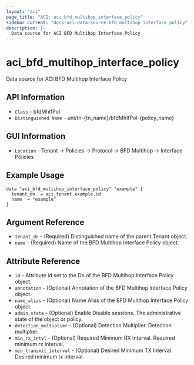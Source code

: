 ```yaml
---
layout: "aci"
page_title: "ACI: aci_bfd_multihop_interface_policy"
sidebar_current: "docs-aci-data-source-bfd_multihop_interface_policy"
description: |-
  Data source for ACI BFD Multihop Interface Policy
---
```


# aci_bfd_multihop_interface_policy #

Data source for ACI BFD Multihop Interface Policy


## API Information ##

* `Class` - bfdMhIfPol
* `Distinguished Name` - uni/tn-{tn_name}/bfdMhIfPol-{policy_name}

## GUI Information ##

* `Location` - Tenant -> Policies -> Protocol -> BFD Multihop -> Interface Policies



## Example Usage ##

```hcl
data "aci_bfd_multihop_interface_policy" "example" {
  tenant_dn  = aci_tenant.example.id
  name  = "example"
}
```

## Argument Reference ##

* `tenant_dn` - (Required) Distinguished name of the parent Tenant object.
* `name` - (Required) Name of the  BFD Multihop Interface Policy object.

## Attribute Reference ##
* `id` - Attribute id set to the Dn of the BFD Multihop Interface Policy object.
* `annotation` - (Optional) Annotation of the BFD Multihop Interface Policy object.
* `name_alias` - (Optional) Name Alias of the BFD Multihop Interface Policy object.
* `admin_state` - (Optional) Enable Disable sessions. The administrative state of the object or policy.
* `detection_multiplier` - (Optional) Detection Multiplier. Detection multiplier.
* `min_rx_intvl` - (Optional) Required Minimum RX Interval. Required minimum rx interval.
* `min_transmit_interval` - (Optional) Desired Minimum TX Interval. Desired minimum tx interval.
